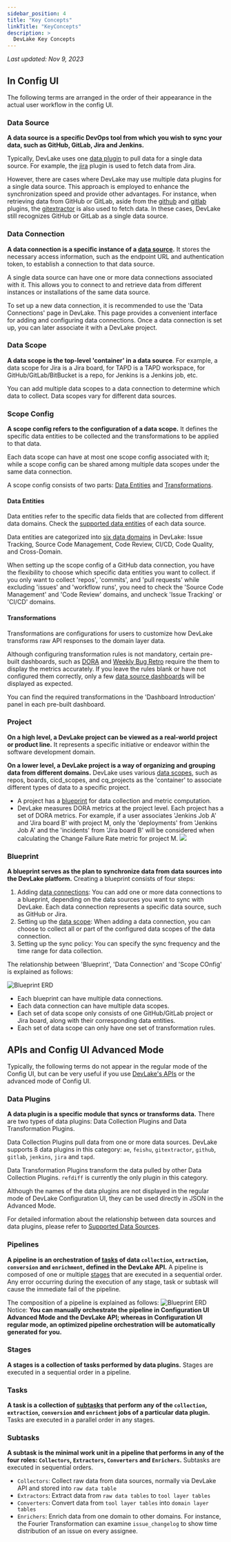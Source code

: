 ```yaml
---
sidebar_position: 4
title: "Key Concepts"
linkTitle: "KeyConcepts"
description: >
  DevLake Key Concepts
---
```


*Last updated: Nov 9, 2023*


## In Config UI

The following terms are arranged in the order of their appearance in the actual user workflow in the config UI.

### Data Source
**A data source is a specific DevOps tool from which you wish to sync your data, such as GitHub, GitLab, Jira and Jenkins.**

Typically, DevLake uses one [data plugin](#data-plugins) to pull data for a single data source. For example, the [jira](/docs/Plugins/jira.md) plugin is used to fetch data from Jira.

However, there are cases where DevLake may use multiple data plugins for a single data source. This approach is employed to enhance the synchronization speed and provide other advantages. For instance, when retrieving data from GitHub or GitLab, aside from the [github](/docs/Plugins/github.md) and [gitlab](/docs/Plugins/gitlab.md) plugins, the [gitextractor](/docs/Plugins/gitextractor.md) is also used to fetch data. In these cases, DevLake still recognizes GitHub or GitLab as a single data source.

### Data Connection
**A data connection is a specific instance of a [data source](#data-source).** It stores the necessary access information, such as the endpoint URL and authentication token, to establish a connection to that data source.

A single data source can have one or more data connections associated with it. This allows you to connect to and retrieve data from different instances or installations of the same data source.

To set up a new data connection, it is recommended to use the 'Data Connections' page in DevLake. This page provides a convenient interface for adding and configuring data connections. Once a data connection is set up, you can later associate it with a DevLake project.

### Data Scope
**A data scope is the top-level 'container' in a data source**. For example, a data scope for Jira is a Jira board, for TAPD is a TAPD workspace, for GitHub/GitLab/BitBucket is a repo, for Jenkins is a Jenkins job, etc.

You can add multiple data scopes to a data connection to determine which data to collect. Data scopes vary for different data sources.

### Scope Config
**A scope config refers to the configuration of a data scope.** It defines the specific data entities to be collected and the transformations to be applied to that data. 

Each data scope can have at most one scope config associated with it; while a scope config can be shared among multiple data scopes under the same data connection.

A scope config consists of two parts: [Data Entities](#data-entities) and [Transformations](#transformations).

#### Data Entities
Data entities refer to the specific data fields that are collected from different data domains. Check the [supported data entities](/docs/Overview/SupportedDataSources.md#data-collection-scope-by-each-plugin) of each data source.

Data entities are categorized into [six data domains](/docs/DataModels/DevLakeDomainLayerSchema.md#data-models) in DevLake: Issue Tracking, Source Code Management, Code Review, CI/CD, Code Quality, and Cross-Domain.

When setting up the scope config of a GitHub data connection, you have the flexibility to choose which specific data entities you want to collect. if you only want to collect 'repos', 'commits', and 'pull requests' while excluding 'issues' and 'workflow runs', you need to check the 'Source Code Management' and 'Code Review' domains, and uncheck 'Issue Tracking' or 'CI/CD' domains.

#### Transformations
Transformations are configurations for users to customize how DevLake transforms raw API responses to the domain layer data.

Although configuring transformation rules is not mandatory, certain pre-built dashboards, such as [DORA](/livedemo/EngineeringLeads/DORA) and [Weekly Bug Retro](/livedemo/EngineeringLeads/WeeklyBugRetro) require the them to display the metrics accurately. If you leave the rules blank or have not configured them correctly, only a few [data source dashboards](/livedemo/DataSources/GitHub) will be displayed as expected. 

You can find the required transformations in the 'Dashboard Introduction' panel in each pre-built dashboard.

### Project
**On a high level, a DevLake project can be viewed as a real-world project or product line.** It represents a specific initiative or endeavor within the software development domain.

**On a lower level, a DevLake project is a way of organizing and grouping data from different domains.** DevLake uses various [data scopes](#data-scope), such as repos, boards, cicd_scopes, and cq_projects as the 'container' to associate different types of data to a specific project. 

- A project has a [blueprint](#Bluepirnts) for data collection and metric computation. 
- DevLake measures DORA metrics at the project level. Each project has a set of DORA metrics. For example, if a user associates 'Jenkins Job A' and 'Jira board B' with project M, only the 'deployments' from 'Jenkins Job A' and the 'incidents' from 'Jira board B' will be considered when calculating the Change Failure Rate metric for project M.
   ![](../Configuration/images/HowToOrganizeDevlakeProjects/project_pipeline.png)

### Blueprint
**A blueprint serves as the plan to synchronize data from data sources into the DevLake platform.** Creating a blueprint consists of four steps:
1. Adding [data connections](#data-connections): You can add one or more data connections to a blueprint, depending on the data sources you want to sync with DevLake. Each data connection represents a specific data source, such as GitHub or Jira. 
2. Setting up the [data scope](#data-scope): When adding a data connection, you can choose to collect all or part of the configured data scopes of the data connection.
3. Setting up the sync policy: You can specify the sync frequency and the time range for data collection.

The relationship between 'Blueprint', 'Data Connection' and 'Scope COnfig' is explained as follows:

![Blueprint ERD](../Configuration/images/blueprint-erd.svg)
- Each blueprint can have multiple data connections.
- Each data connection can have multiple data scopes.
- Each set of data scope only consists of one GitHub/GitLab project or Jira board, along with their corresponding data entities.
- Each set of data scope can only have one set of transformation rules.

## APIs and Config UI Advanced Mode

Typically, the following terms do not appear in the regular mode of the Config UI, but can be very useful if you use [DevLake's APIs](References.md) or the advanced mode of Config UI.

### Data Plugins
**A data plugin is a specific module that syncs or transforms data.** There are two types of data plugins: Data Collection Plugins and Data Transformation Plugins.

Data Collection Plugins pull data from one or more data sources. DevLake supports 8 data plugins in this category: `ae`, `feishu`, `gitextractor`, `github`, `gitlab`, `jenkins`, `jira` and `tapd`.

Data Transformation Plugins transform the data pulled by other Data Collection Plugins. `refdiff` is currently the only plugin in this category.

Although the names of the data plugins are not displayed in the regular mode of DevLake Configuration UI, they can be used directly in JSON in the Advanced Mode.

For detailed information about the relationship between data sources and data plugins, please refer to [Supported Data Sources](SupportedDataSources.md).


### Pipelines
**A pipeline is an orchestration of [tasks](#tasks) of data `collection`, `extraction`, `conversion` and `enrichment`, defined in the DevLake API.** A pipeline is composed of one or multiple [stages](#stages) that are executed in a sequential order. Any error occurring during the execution of any stage, task or subtask will cause the immediate fail of the pipeline.

The composition of a pipeline is explained as follows:
![Blueprint ERD](/img/Glossary/pipeline-erd.svg)
Notice: **You can manually orchestrate the pipeline in Configuration UI Advanced Mode and the DevLake API; whereas in Configuration UI regular mode, an optimized pipeline orchestration will be automatically generated for you.**


### Stages
**A stages is a collection of tasks performed by data plugins.** Stages are executed in a sequential order in a pipeline.

### Tasks
**A task is a collection of [subtasks](#subtasks) that perform any of the `collection`, `extraction`, `conversion` and `enrichment` jobs of a particular data plugin.** Tasks are executed in a parallel order in any stages.

### Subtasks
**A subtask is the minimal work unit in a pipeline that performs in any of the four roles: `Collectors`, `Extractors`, `Converters` and `Enrichers`.** Subtasks are executed in sequential orders.
- `Collectors`: Collect raw data from data sources, normally via DevLake API and stored into `raw data table`
- `Extractors`: Extract data from `raw data tables` to `tool layer tables`
- `Converters`: Convert data from `tool layer tables` into `domain layer tables`
- `Enrichers`: Enrich data from one domain to other domains. For instance, the Fourier Transformation can examine `issue_changelog` to show time distribution of an issue on every assignee.
